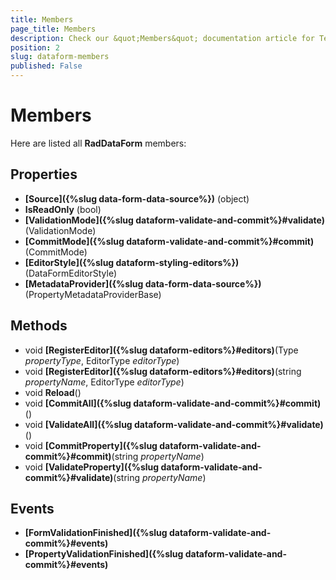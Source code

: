 ```yaml
---
title: Members
page_title: Members
description: Check our &quot;Members&quot; documentation article for Telerik DataForm for Xamarin control.
position: 2
slug: dataform-members
published: False
---
```


# Members

Here are listed all **RadDataForm** members:

## Properties

- **[Source]({%slug data-form-data-source%})** (object)
- **IsReadOnly** (bool)
- **[ValidationMode]({%slug dataform-validate-and-commit%}#validate)** (ValidationMode)
- **[CommitMode]({%slug dataform-validate-and-commit%}#commit)** (CommitMode)
- **[EditorStyle]({%slug dataform-styling-editors%})** (DataFormEditorStyle)
- **[MetadataProvider]({%slug data-form-data-source%})** (PropertyMetadataProviderBase)

## Methods

- void **[RegisterEditor]({%slug dataform-editors%}#editors)**(Type *propertyType*, EditorType *editorType*)
- void **[RegisterEditor]({%slug dataform-editors%}#editors)**(string *propertyName*, EditorType *editorType*)
- void **Reload**()
- void **[CommitAll]({%slug dataform-validate-and-commit%}#commit)**()
- void **[ValidateAll]({%slug dataform-validate-and-commit%}#validate)**()
- void **[CommitProperty]({%slug dataform-validate-and-commit%}#commit)**(string *propertyName*)
- void **[ValidateProperty]({%slug dataform-validate-and-commit%}#validate)**(string *propertyName*)

## Events

- **[FormValidationFinished]({%slug dataform-validate-and-commit%}#events)**
- **[PropertyValidationFinished]({%slug dataform-validate-and-commit%}#events)**
